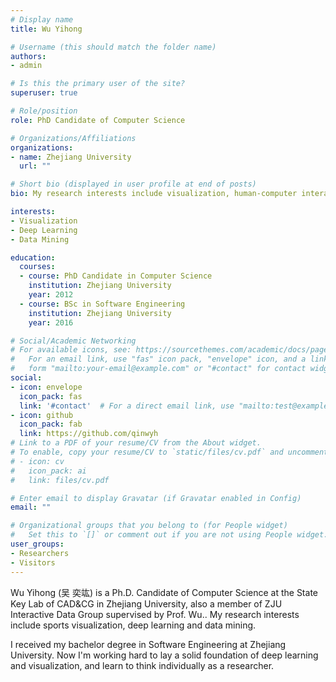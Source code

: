 ```yaml
---
# Display name
title: Wu Yihong

# Username (this should match the folder name)
authors:
- admin

# Is this the primary user of the site?
superuser: true

# Role/position
role: PhD Candidate of Computer Science

# Organizations/Affiliations
organizations:
- name: Zhejiang University
  url: ""

# Short bio (displayed in user profile at end of posts)
bio: My research interests include visualization, human-computer interaction and deep learning

interests:
- Visualization
- Deep Learning
- Data Mining

education:
  courses:
  - course: PhD Candidate in Computer Science
    institution: Zhejiang University
    year: 2012
  - course: BSc in Software Engineering
    institution: Zhejiang University
    year: 2016

# Social/Academic Networking
# For available icons, see: https://sourcethemes.com/academic/docs/page-builder/#icons
#   For an email link, use "fas" icon pack, "envelope" icon, and a link in the
#   form "mailto:your-email@example.com" or "#contact" for contact widget.
social:
- icon: envelope
  icon_pack: fas
  link: '#contact'  # For a direct email link, use "mailto:test@example.org".
- icon: github
  icon_pack: fab
  link: https://github.com/qinwyh
# Link to a PDF of your resume/CV from the About widget.
# To enable, copy your resume/CV to `static/files/cv.pdf` and uncomment the lines below.
# - icon: cv
#   icon_pack: ai
#   link: files/cv.pdf

# Enter email to display Gravatar (if Gravatar enabled in Config)
email: ""

# Organizational groups that you belong to (for People widget)
#   Set this to `[]` or comment out if you are not using People widget.
user_groups:
- Researchers
- Visitors
---
```


Wu Yihong (吴 奕竑) is a Ph.D. Candidate of Computer Science at the State Key Lab of CAD&CG in Zhejiang University, also a member of ZJU Interactive Data Group supervised by Prof. Wu.. My research interests include sports visualization, deep learning and data mining.

I received my bachelor degree in Software Engineering at Zhejiang University. Now I'm working hard to lay a solid foundation of deep learning and visualization, and learn to think individually as a researcher.

